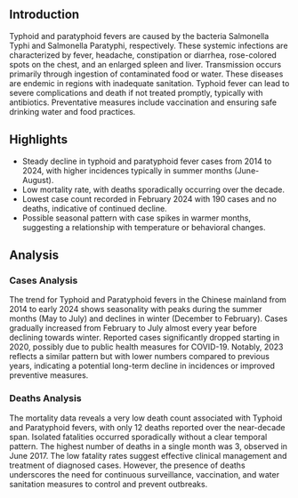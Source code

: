## Introduction

Typhoid and paratyphoid fevers are caused by the bacteria Salmonella Typhi and Salmonella Paratyphi, respectively. These systemic infections are characterized by fever, headache, constipation or diarrhea, rose-colored spots on the chest, and an enlarged spleen and liver. Transmission occurs primarily through ingestion of contaminated food or water. These diseases are endemic in regions with inadequate sanitation. Typhoid fever can lead to severe complications and death if not treated promptly, typically with antibiotics. Preventative measures include vaccination and ensuring safe drinking water and food practices.

## Highlights

- Steady decline in typhoid and paratyphoid fever cases from 2014 to 2024, with higher incidences typically in summer months (June-August). <br/>
- Low mortality rate, with deaths sporadically occurring over the decade. <br/>
- Lowest case count recorded in February 2024 with 190 cases and no deaths, indicative of continued decline. <br/>
- Possible seasonal pattern with case spikes in warmer months, suggesting a relationship with temperature or behavioral changes. <br/>

## Analysis

### Cases Analysis
The trend for Typhoid and Paratyphoid fevers in the Chinese mainland from 2014 to early 2024 shows seasonality with peaks during the summer months (May to July) and declines in winter (December to February). Cases gradually increased from February to July almost every year before declining towards winter. Reported cases significantly dropped starting in 2020, possibly due to public health measures for COVID-19. Notably, 2023 reflects a similar pattern but with lower numbers compared to previous years, indicating a potential long-term decline in incidences or improved preventive measures.

### Deaths Analysis
The mortality data reveals a very low death count associated with Typhoid and Paratyphoid fevers, with only 12 deaths reported over the near-decade span. Isolated fatalities occurred sporadically without a clear temporal pattern. The highest number of deaths in a single month was 3, observed in June 2017. The low fatality rates suggest effective clinical management and treatment of diagnosed cases. However, the presence of deaths underscores the need for continuous surveillance, vaccination, and water sanitation measures to control and prevent outbreaks.
